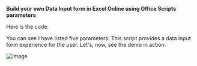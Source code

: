 **Build your own Data Input form in Excel Online using Office Scripts parameters**

Here is the code:  

You can see I have listed five parameters. This script provides a data input form experience for the user. Let's, now, see the demo in action. 

![image](https://github.com/MrAnalyticals/OfficeScripts/assets/47678539/e469d32c-d611-405f-b93e-a69c6fe87a94)

